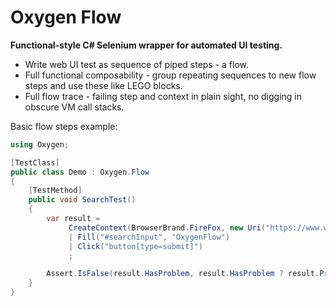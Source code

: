 # Oxygen Flow
**Functional-style C# Selenium wrapper for automated UI testing.**

- Write web UI test as sequence of piped steps - a flow. 
- Full functional composability - group repeating sequences to new flow steps and use these like LEGO blocks.
- Full flow trace - failing step and context in plain sight, no digging in obscure VM call stacks.

Basic flow steps example:
```csharp
using Oxygen;

[TestClass]
public class Demo : Oxygen.Flow
{
    [TestMethod]
    public void SearchTest()
    {
        var result =
             CreateContext(BrowserBrand.FireFox, new Uri("https://www.wikipedia.org/"))
             | Fill("#searchInput", "OxygenFlow")
             | Click("button[type=submit]")
             ;

        Assert.IsFalse(result.HasProblem, result.HasProblem ? result.ProblemCause.ToString() : null);
    }
}
```

